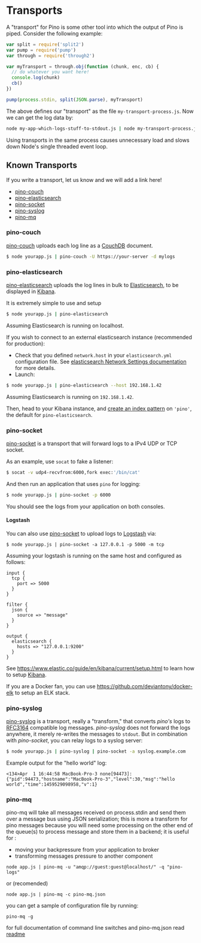 # Transports

A "transport" for Pino is some other tool into which the output of Pino is piped.
Consider the following example:

```js
var split = require('split2')
var pump = require('pump')
var through = require('through2')

var myTransport = through.obj(function (chunk, enc, cb) {
  // do whatever you want here!
  console.log(chunk)
  cb()
})

pump(process.stdin, split(JSON.parse), myTransport)
```

The above defines our "transport" as the file `my-transport-process.js`.
Now we can get the log data by:

```sh
node my-app-which-logs-stuff-to-stdout.js | node my-transport-process.js
```

Using transports in the same process causes unnecessary load and slows down
Node's single threaded event loop.

## Known Transports

If you write a transport, let us know and we will add a link here!

+ [pino-couch](#pino-couch)
+ [pino-elasticsearch](#pino-elasticsearch)
+ [pino-socket](#pino-socket)
+ [pino-syslog](#pino-syslog)
+ [pino-mq](#pino-mq)

<a id="pino-couch"></a>
### pino-couch

[pino-couch][pino-couch] uploads each log line as a [CouchDB][CouchDB] document.

```sh
$ node yourapp.js | pino-couch -U https://your-server -d mylogs
```

[pino-couch]: https://github.com/IBM/pino-couch
[CouchDB]: https://couchdb.apache.org


<a id="pino-elasticsearch"></a>
### pino-elasticsearch

[pino-elasticsearch][pino-elasticsearch] uploads the log lines in bulk
to [Elasticsearch][elasticsearch], to be displayed in [Kibana][kibana].

It is extremely simple to use and setup

```sh
$ node yourapp.js | pino-elasticsearch
```

Assuming Elasticsearch is running on localhost.

If you wish to connect to an external elasticsearch instance (recommended for production):

* Check that you defined `network.host` in your `elasticsearch.yml` configuration file. See [elasticsearch Network Settings documentation](https://www.elastic.co/guide/en/elasticsearch/reference/current/modules-network.html#common-network-settings) for more details.
* Launch:

```sh
$ node yourapp.js | pino-elasticsearch --host 192.168.1.42
```

Assuming Elasticsearch is running on `192.168.1.42`.

Then, head to your
Kibana instance, and [create an index pattern](https://www.elastic.co/guide/en/kibana/current/setup.html) on `'pino'`,
the default for `pino-elasticsearch`.

[pino-elasticsearch]: https://github.com/pinojs/pino-elasticsearch
[elasticsearch]: https://www.elastic.co/products/elasticsearch
[kibana]: https://www.elastic.co/products/kibana

<a id="pino-socket"></a>
### pino-socket

[pino-socket][pino-socket] is a transport that will forward logs to a IPv4
UDP or TCP socket.

As an example, use `socat` to fake a listener:

```sh
$ socat -v udp4-recvfrom:6000,fork exec:'/bin/cat'
```

And then run an application that uses `pino` for logging:

```sh
$ node yourapp.js | pino-socket -p 6000
```

You should see the logs from your application on both consoles.

[pino-socket]: https://www.npmjs.com/package/pino-socket

#### Logstash

You can also use [pino-socket][pino-socket] to upload logs to
[Logstash][logstash] via:

```
$ node yourapp.js | pino-socket -a 127.0.0.1 -p 5000 -m tcp
```

Assuming your logstash is running on the same host and configured as
follows:

```
input {
  tcp {
    port => 5000
  }
}

filter {
  json {
    source => "message"
  }
}

output {
  elasticsearch {
    hosts => "127.0.0.1:9200"
  }
}
```

See https://www.elastic.co/guide/en/kibana/current/setup.html to learn
how to setup [Kibana][kibana].

If you are a Docker fan, you can use
https://github.com/deviantony/docker-elk to setup an ELK stack.

<a id="pino-syslog"></a>
### pino-syslog

[pino-syslog][pino-syslog] is a transport, really a "transform," that converts
*pino's* logs to [RFC3164][rfc3164] compatible log messages. *pino-syslog* does not
forward the logs anywhere, it merely re-writes the messages to `stdout`. But
in combination with *pino-socket*, you can relay logs to a syslog server:

```sh
$ node yourapp.js | pino-syslog | pino-socket -a syslog.example.com
```

Example output for the "hello world" log:

```
<134>Apr  1 16:44:58 MacBook-Pro-3 none[94473]: {"pid":94473,"hostname":"MacBook-Pro-3","level":30,"msg":"hello world","time":1459529098958,"v":1}
```

[pino-syslog]: https://www.npmjs.com/package/pino-syslog
[rfc3164]: https://tools.ietf.org/html/rfc3164
[logstash]: https://www.elastic.co/products/logstash

<a id="pino-mq"></a>
### pino-mq
pino-mq will take all messages received on process.stdin and send them over a message bus using JSON serialization; this is more a transform for pino messages because you will need some processing on the other end of the queue(s) to process message and store them in a backend; it is useful for :
* moving your backpressure from your application to broker
* transforming messages pressure to another component

```
node app.js | pino-mq -u "amqp://guest:guest@localhost/" -q "pino-logs"
```

or (recomended)

```
node app.js | pino-mq -c pino-mq.json
```

you can get a sample of configuration file by running:
```
pino-mq -g
```

for full documentation of command line switches and pino-mq.json read [readme](https://github.com/itavy/pino-mq#readme)
